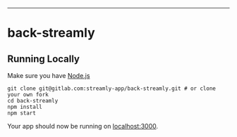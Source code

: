 ---

# back-streamly


## Running Locally

Make sure you have [Node.js](http://nodejs.org/) 

```ssh
git clone git@gitlab.com:streamly-app/back-streamly.git # or clone your own fork
cd back-streamly
npm install
npm start
```

Your app should now be running on [localhost:3000](http://localhost:3000/).